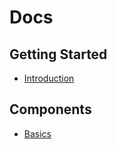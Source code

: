 # Docs

## Getting Started

- [Introduction](introduction/index.md)

## Components

- [Basics](/docs/components/basics/index.mdx)